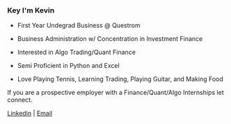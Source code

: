 ### Key I'm Kevin

* First Year Undegrad Business @ Questrom

* Business Administration w/ Concentration in Investment Finance

* Interested in Algo Trading/Quant Finance

* Semi Proficient in Python and Excel

* Love Playing Tennis, Learning Trading, Playing Guitar, and Making Food

If you are a prospective employer with a Finance/Quant/Algo Internships let connect.

[Linkedin](https://www.linkedin.com/in/kevin-chen-2bb998250/) |
[Email](kevinchen4880@gmail.com)

<!--
**kevin-sean-chenn/kevin-sean-chenn** is a ✨ _special_ ✨ repository because its `README.md` (this file) appears on your GitHub profile.

Here are some ideas to get you started:

- 🔭 I’m currently working on ...
- 🌱 I’m currently learning ...
- 👯 I’m looking to collaborate on ...
- 🤔 I’m looking for help with ...
- 💬 Ask me about ...
- 📫 How to reach me: ...
- 😄 Pronouns: ...
- ⚡ Fun fact: ...
-->
